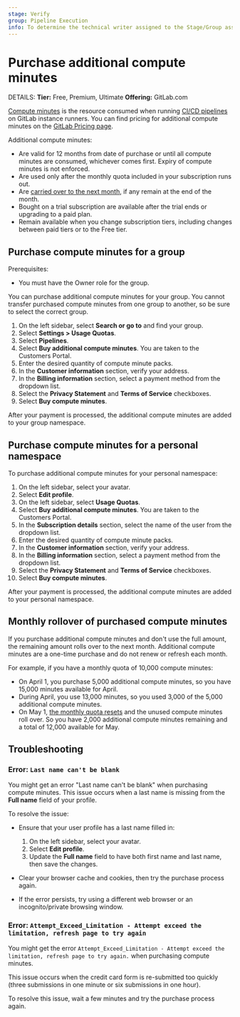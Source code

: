```yaml
---
stage: Verify
group: Pipeline Execution
info: To determine the technical writer assigned to the Stage/Group associated with this page, see https://handbook.gitlab.com/handbook/product/ux/technical-writing/#assignments
---
```


# Purchase additional compute minutes

DETAILS:
**Tier:** Free, Premium, Ultimate
**Offering:** GitLab.com

[Compute minutes](../../ci/pipelines/compute_minutes.md) is the resource consumed
when running [CI/CD pipelines](../../ci/index.md) on GitLab instance runners. You can find
pricing for additional compute minutes on the [GitLab Pricing page](https://about.gitlab.com/pricing/#compute-minutes).

Additional compute minutes:

- Are valid for 12 months from date of purchase or until all compute minutes are consumed,
  whichever comes first. Expiry of compute minutes is not enforced.
- Are used only after the monthly quota included in your subscription runs out.
- Are [carried over to the next month](#monthly-rollover-of-purchased-compute-minutes),
  if any remain at the end of the month.
- Bought on a trial subscription are available after the trial ends or upgrading to a paid plan.
- Remain available when you change subscription tiers, including changes between paid tiers or to the Free tier.

## Purchase compute minutes for a group

Prerequisites:

- You must have the Owner role for the group.

You can purchase additional compute minutes for your group.
You cannot transfer purchased compute minutes from one group to another,
so be sure to select the correct group.

1. On the left sidebar, select **Search or go to** and find your group.
1. Select **Settings > Usage Quotas**.
1. Select **Pipelines**.
1. Select **Buy additional compute minutes**. You are taken to the Customers Portal.
1. Enter the desired quantity of compute minute packs.
1. In the **Customer information** section, verify your address.
1. In the **Billing information** section, select a payment method from the dropdown list.
1. Select the **Privacy Statement** and **Terms of Service** checkboxes.
1. Select **Buy compute minutes**.

After your payment is processed, the additional compute minutes are added to your group
namespace.

## Purchase compute minutes for a personal namespace

To purchase additional compute minutes for your personal namespace:

1. On the left sidebar, select your avatar.
1. Select **Edit profile**.
1. On the left sidebar, select **Usage Quotas**.
1. Select **Buy additional compute minutes**. You are taken to the Customers Portal.
1. In the **Subscription details** section, select the name of the user from the dropdown list.
1. Enter the desired quantity of compute minute packs.
1. In the **Customer information** section, verify your address.
1. In the **Billing information** section, select a payment method from the dropdown list.
1. Select the **Privacy Statement** and **Terms of Service** checkboxes.
1. Select **Buy compute minutes**.

After your payment is processed, the additional compute minutes are added to your personal
namespace.

## Monthly rollover of purchased compute minutes

If you purchase additional compute minutes and don't use the full amount, the remaining amount
rolls over to the next month. Additional compute minutes are a one-time purchase and
do not renew or refresh each month.

For example, if you have a monthly quota of 10,000 compute minutes:

- On April 1, you purchase 5,000 additional compute minutes, so you have 15,000 minutes
  available for April.
- During April, you use 13,000 minutes, so you used 3,000 of the 5,000 additional compute minutes.
- On May 1, [the monthly quota resets](../../ci/pipelines/compute_minutes.md#monthly-reset-of-compute-usage)
  and the unused compute minutes roll over. So you have 2,000 additional compute minutes remaining
  and a total of 12,000 available for May.

## Troubleshooting

### Error: `Last name can't be blank`

You might get an error "Last name can't be blank" when purchasing compute minutes.
This issue occurs when a last name is missing from the **Full name** field of your profile.

To resolve the issue:

- Ensure that your user profile has a last name filled in:

  1. On the left sidebar, select your avatar.
  1. Select **Edit profile**.
  1. Update the **Full name** field to have both first name and last name, then save the changes.

- Clear your browser cache and cookies, then try the purchase process again.
- If the error persists, try using a different web browser or an incognito/private browsing window.

### Error: `Attempt_Exceed_Limitation - Attempt exceed the limitation, refresh page to try again`

You might get the error `Attempt_Exceed_Limitation - Attempt exceed the limitation, refresh page to try again.`
when purchasing compute minutes.

This issue occurs when the credit card form is re-submitted too quickly
(three submissions in one minute or six submissions in one hour).

To resolve this issue, wait a few minutes and try the purchase process again.
